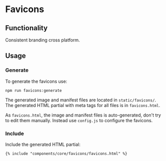 # Favicons

## Functionality

Consistent branding cross platform.

## Usage

### Generate

To generate the favicons use:

	npm run favicons:generate

The generated image and manifest files are located in `static/favicons/`.
The generated HTML partial with meta tags for all files is in `favicons.html`.

As `favicons.html`, the image and manifest files is auto-generated,
don't try to edit them manually. Instead use `config.js` to configure the favicons.

### Include

Include the generated HTML partial:

	{% include "components/core/favicons/favicons.html" %}

